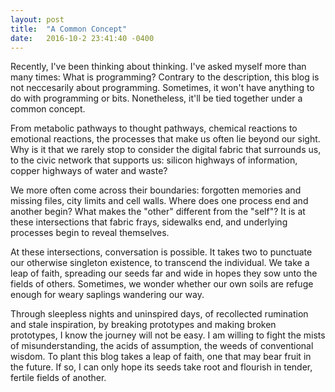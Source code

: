 ```yaml
---
layout: post
title:  "A Common Concept"
date:   2016-10-2 23:41:40 -0400
---
```


Recently, I've been thinking about thinking. I've asked myself more than many times: What is programming? Contrary to the description, this blog is not neccesarily about programming. Sometimes, it won't have anything to do with programming or bits. Nonetheless, it'll be tied together under a common concept.



From metabolic pathways to thought pathways, chemical reactions to emotional reactions, the processes that make us often lie beyond our sight. Why is it that we rarely stop to consider the digital fabric that surrounds us, to the civic network that supports us: silicon highways of information, copper highways of water and waste?

We more often come across their boundaries: forgotten memories and missing files, city limits and cell walls. Where does one process end and another begin? What makes the "other" different from the "self"? It is at these intersections that fabric frays, sidewalks end, and underlying processes begin to reveal themselves.

At these intersections, conversation is possible. It takes two to punctuate our otherwise singleton existence, to transcend the individual. We take a leap of faith, spreading our seeds far and wide in hopes they sow unto the fields of others. Sometimes, we wonder whether our own soils are refuge enough for weary saplings wandering our way.

Through sleepless nights and uninspired days, of recollected rumination and stale inspiration, by breaking prototypes and making broken prototypes, I know the journey will not be easy. I am willing to fight the mists of misunderstanding, the acids of assumption, the weeds of conventional wisdom. To plant this blog takes a leap of faith, one that may bear fruit in the future. If so, I can only hope its seeds take root and flourish in tender, fertile fields of another.
